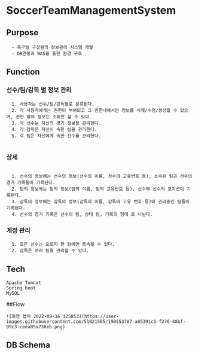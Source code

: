 # SoccerTeamManagementSystem

## Purpose
~~~
  - 축구팀 구성원의 정보관리 시스템 개발
  - DB연동과 WAS를 통한 환경 구축
~~~


## Function
### 선수/팀/감독 별 정보 관리
~~~
  1. 사용자는 선수/팀/감독별로 분류된다.
  2. 각 사용자에게는 권한이 부여되고 그 권한내에서만 정보를 삭제/수정/생성할 수 있으며, 권한 밖의 정보는 조회만 할 수 있다.
  3. 각 선수는 자신의 경기 정보를 관리한다.
  4. 각 감독은 자신이 속한 팀을 관리한다.
  5. 각 팀은 자신에게 속한 선수를 관리한다.
  
~~~
### 상세
~~~
  
  1. 선수의 정보에는 선수의 정보(선수의 이름, 선수의 고유번호 등), 소속된 팀과 선수의 경기 기록들이 기록된다.
  2. 팀의 정보에는 팀의 정보(팀의 이름, 팀의 고유번호 등), 선수와 선수의 포지션이 기록된다.
  3. 감독의 정보에는 감독의 정보(감독의 이름, 감독의 고유 번호 등)와 관리중인 팀들이 기록된다.
  4. 선수의 경기 기록은 선수의 팀, 상대 팀, 기록의 형태 로 나뉜다.
~~~

### 계정 관리
~~~
  1. 모든 선수는 오로지 한 팀에만 종속될 수 있다.
  2. 감독은 여러 팀을 관리할 수 있다.
~~~


## Tech
~~~
Apache Tomcat
Spring boot
MySQL
~~~
##Flow
~~~
![화면 캡처 2022-09-16 125853](https://user-images.githubusercontent.com/51821505/190553707-a85391c1-f276-48bf-99c3-ceea85a738eb.png)

~~~
## DB Schema
